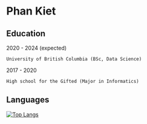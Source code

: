 Phan Kiet
=========

Education
---------
2020 - 2024 (expected)

	University of British Columbia (BSc, Data Science)

2017 - 2020

	High school for the Gifted (Major in Informatics)

Languages 
---------
[![Top Langs](https://github-readme-stats.vercel.app/api/top-langs/?username=hieplpvip)](https://github.com/anuraghazra/github-readme-stats)